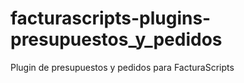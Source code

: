 # facturascripts-plugins-presupuestos_y_pedidos
Plugin de presupuestos y pedidos para FacturaScripts
